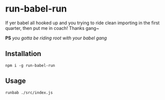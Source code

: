 run-babel-run
======

If yer babel all hooked up and you trying to ride clean importing in the first quarter, then put me in coach! Thanks gang~

**PS** *you gotta be riding root with your babel gang*

## Installation

`npm i -g run-babel-run`

## Usage

`runbab ./src/index.js`